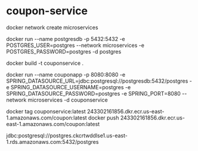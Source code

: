 # coupon-service

docker network create microservices

docker run --name postgresdb -p 5432:5432 -e POSTGRES_USER=postgres --network microservices -e POSTGRES_PASSWORD=postgres -d postgres

docker build -t couponservice .

docker run --name couponapp -p 8080:8080 -e SPRING_DATASOURCE_URL=jdbc:postgresql://postgresdb:5432/postgres -e SPRING_DATASOURCE_USERNAME=postgres -e SPRING_DATASOURCE_PASSWORD=postgres -e SPRING_PORT=8080 --network microservices -d couponservice

docker tag couponservice:latest 243302161856.dkr.ecr.us-east-1.amazonaws.com/coupon:latest
docker push 243302161856.dkr.ecr.us-east-1.amazonaws.com/coupon:latest


jdbc:postgresql://postgres.ckcrtwddlse1.us-east-1.rds.amazonaws.com:5432/postgres
